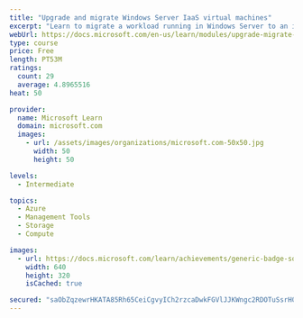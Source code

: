 ```yaml
---
title: "Upgrade and migrate Windows Server IaaS virtual machines"
excerpt: "Learn to migrate a workload running in Windows Server to an infrastructure as a service (IaaS) virtual machine (VM) and to Windows Server 2019 by using Windows Server migration tools or the Storage Migration Service."
webUrl: https://docs.microsoft.com/en-us/learn/modules/upgrade-migrate-windows-server-iaas-virtual-machines/
type: course
price: Free
length: PT53M
ratings:
  count: 29
  average: 4.8965516
heat: 50

provider:
  name: Microsoft Learn
  domain: microsoft.com
  images:
    - url: /assets/images/organizations/microsoft.com-50x50.jpg
      width: 50
      height: 50

levels:
  - Intermediate

topics:
  - Azure
  - Management Tools
  - Storage
  - Compute

images:
  - url: https://docs.microsoft.com/learn/achievements/generic-badge-social.png
    width: 640
    height: 320
    isCached: true

secured: "saObZqzewrHKATA85Rh65CeiCgvyICh2rzcaDwkFGVlJJKWngc2RDOTuSsrH02eduU/sjW7LU8N89wE4FdVXxQfyRrOekWOf45ui5nTyABEu9bsXLgR1p43jVdkh7RS8YF9ANPrsJa8hEeuafkJNaMtLi50jO/OKEq8HuqroIXyYBG7NWU31fHi/AVFI4jsYAMgsGPD0SqgAvRQcmAPVDHcLvm+EQE/pYO2VtF7LAmyUcZzHJd6lTrPBMyLEYGnVU8K+cSIdqiAtt8J3vHjB/CpvO0uEI11502Fd8z8gRqiaZ6XPb15TNuhXY/jROPPzpXP9em9bP9Tg+LlzkjnTp/QoX91pD1rL87E7TwXVkmn6EoD3KSrD5hxsgs0nVHrA434bNYmqUe+PAjv9hWrWWbxeGutEfmpdSIX0OoD1vbw=;Y0Q15j9C71AFZgiBToJ7yg=="
---
```


